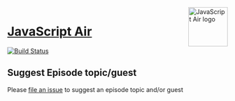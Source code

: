<img src="https://raw.githubusercontent.com/javascriptair/site/master/resources/logo.png" alt="JavaScript Air logo" title="JavaScript Air" align="right" width="90" height="90" />

# [JavaScript Air](http://javascriptair.com)

[![Build Status](https://img.shields.io/travis/javascriptair/site.svg?style=flat-square)](https://travis-ci.org/javascriptair/site)

## Suggest Episode topic/guest

Please [file an issue](https://github.com/javascriptair/site/issues/new)
to suggest an episode topic and/or guest

